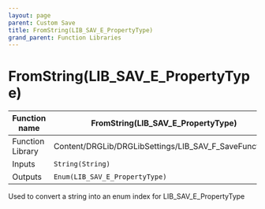 ```yaml
---
layout: page
parent: Custom Save
title: FromString(LIB_SAV_E_PropertyType)
grand_parent: Function Libraries
---
```


# FromString(LIB_SAV_E_PropertyType)

| Function name | FromString(LIB_SAV_E_PropertyType) |
| --- | --- |
| Function Library | Content/DRGLib/DRGLibSettings/LIB_SAV_F_SaveFunctions |
| Inputs | `String(String)` |
| Outputs | `Enum(LIB_SAV_E_PropertyType)` |

Used to convert a string into an enum index for LIB_SAV_E_PropertyType
